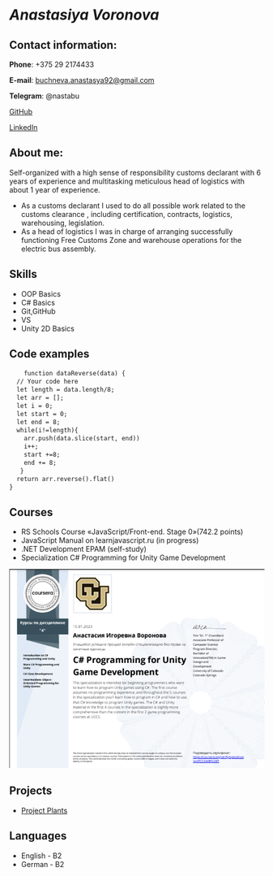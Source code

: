 # ***Anastasiya Voronova***

## **Contact information:**

**Phone**: +375 29 2174433

**E-mail**: buchneva.anastasya92@gmail.com

**Telegram**: @nastabu

[GitHub](https://github.com/voronovanasta)

[LinkedIn](http://linkedin.com/in/настя-бучнева-335b94242)

## **About me:**

Self-organized with a high sense of responsibility customs declarant with 6
years of experience and multitasking meticulous head of logistics with about 1 year
of experience.

* As a customs declarant I used to do all possible work related to the
customs clearance , including certification, contracts, logistics, warehousing,
legislation.
* As a head of logistics I was in charge of arranging successfully functioning
Free Customs Zone and warehouse operations for the electric bus assembly.
## **Skills**

 * OOP Basics
 * C# Basics
 * Git,GitHub
 * VS
 * Unity 2D Basics

## **Code examples**
``` 
    function dataReverse(data) {
  // Your code here
  let length = data.length/8;
  let arr = [];
  let i = 0;
  let start = 0;
  let end = 8;
  while(i!=length){ 
    arr.push(data.slice(start, end))
    i++;
    start +=8;
    end += 8;
   }
  return arr.reverse().flat()
}
```

## **Courses**

* RS Schools Course «JavaScript/Front-end. Stage 0»(742.2 points) 
* JavaScript Manual on learnjavascript.ru (in progress)
* .NET Development EPAM (self-study)
* Specialization C# Programming for Unity Game Development

![Certificate](/assets/img/Certificate.png)

## **Projects**

* [Project Plants](https://voronovanasta.github.io/Stage-0-RSSchool/plants/) 


## **Languages**

* English - B2
* German - B2

 





